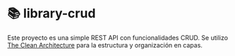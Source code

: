 # 📚 library-crud

Este proyecto es una simple REST API con funcionalidades CRUD. Se utilizo [The Clean Architecture](https://blog.cleancoder.com/uncle-bob/2012/08/13/the-clean-architecture.html) para la estructura y organización en capas.

